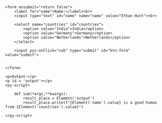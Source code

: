 <html>

<head>

<title>

HTML Forms with PyScript     
    
</title>

<link rel="stylesheet" href="https://pyscript.net/alpha/pyscript.css" />
<script defer src="https://pyscript.net/alpha/pyscript.js"></script>

</head>

<style>
    input[type=text], select {
      width: 100%;
      padding: 12px 20px;
      margin: 8px 0;
      display: inline-block;
      border: 1px solid #ccc;
      border-radius: 4px;
      box-sizing: border-box;
    }
    
    input[type=submit] {
      width: 100%;
      background-color: #4c4faf;
      color: white;
      padding: 14px 20px;
      margin: 8px 0;
      border: none;
      border-radius: 4px;
      cursor: pointer;
    }
    
    input[type=submit]:hover {
      background-color: #45a049;
    }
    
    p {
      border-radius: 5px;
      background-color: #f2f2f2;
      padding: 20px;
    }
    </style>

<body>

    <form onsubmit="return false">
        <label for="name">Name:</label><br>
        <input type="text" id="name" name="name" value="Ethan Hunt"><br>

        <select name="countries" id="countries">
            <option value="India">India</option>
            <option value="Germany">Germany</option>
            <option value="Netherlands">Netherlands</option>
        </select>

        <input pys-onClick="sub" type="submit" id="btn-form" value="submit">


    </form> 
 
    <p>Output:</p>
    <p id = 'output'></p>
    <py-script>

        def sub(*args,**kwargs):
            result_place = Element('output')
            result_place.write(f"{Element('name').value} is a good human from {Element('countries').value}")
    
    </py-script>

</body>
</html>
